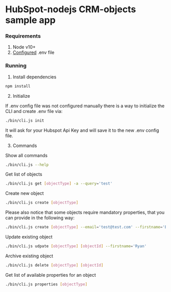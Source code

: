 # HubSpot-nodejs CRM-objects sample app

### Requirements

1. Node v10+
2. [Configured](https://github.com/HubSpot/sample-apps-manage-crm-objects/blob/main/README.md#how-to-run-locally) .env file

### Running

1. Install dependencies

```bash
npm install
```

2. Initialize

If .env config file was not configured manually there is a way to initialize the CLI and create .env file via:

```bash
./bin/cli.js init
```

It will ask for your Hubspot Api Key and will save it to the new .env config file.

3. Commands

Show all commands

```bash
./bin/cli.js --help
```
Get list of objects

```bash
./bin/cli.js get [objectType] -a --query='test'
```

Create new object

```bash
./bin/cli.js create [objectType]
```

Please also notice that some objects require mandatory properties, that you can provide in the following way:
```bash
./bin/cli.js create [objectType] --email='test@test.com' --firstname='Brian' --lastname='Halligan'
```

Update existing object

```bash
./bin/cli.js udpate [objectType] [objectId] --firstname='Ryan'
```

Archive existing object

```bash
./bin/cli.js delete [objectType] [objectId]
```

Get list of available properties for an object
```bash
./bin/cli.js properties [objectType]
```
